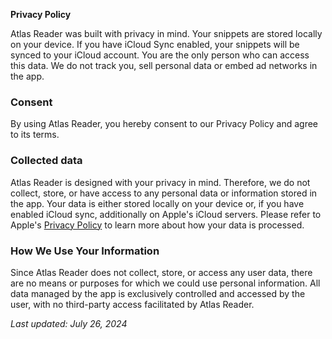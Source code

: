 **Privacy Policy**

Atlas Reader was built with privacy in mind. Your snippets are stored locally on your device. If you have iCloud Sync enabled, your snippets will be synced to your iCloud account. You are the only person who can access this data. We do not track you, sell personal data or embed ad networks in the app.

### Consent

By using Atlas Reader, you hereby consent to our Privacy Policy and agree to its terms.

### Collected data

Atlas Reader is designed with your privacy in mind. Therefore, we do not collect, store, or have access to any personal data or information stored in the app. Your data is either stored locally on your device or, if you have enabled iCloud sync, additionally on Apple's iCloud servers. Please refer to Apple's [Privacy Policy](https://www.apple.com/legal/privacy/en-ww/) to learn more about how your data is processed.

### How We Use Your Information

Since Atlas Reader does not collect, store, or access any user data, there are no means or purposes for which we could use personal information. All data managed by the app is exclusively controlled and accessed by the user, with no third-party access facilitated by Atlas Reader.

_Last updated: July 26, 2024_

